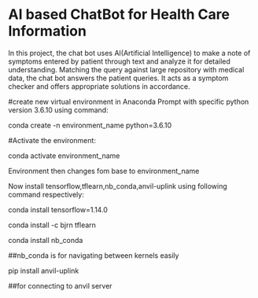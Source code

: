 # AI based ChatBot for Health Care Information
  In this project, the chat bot uses AI(Artificial Intelligence) to make a note of symptoms entered by patient through text and analyze it
for detailed understanding. Matching the query against large repository with medical data, the chat bot answers the patient queries.
It acts as a symptom checker and offers appropriate solutions in accordance.

#create new virtual environment in Anaconda Prompt  with specific python version 3.6.10 using command:

conda create -n environment_name python=3.6.10

#Activate the environment:

conda activate environment_name

Environment then changes fom base to environment_name

Now install tensorflow,tflearn,nb_conda,anvil-uplink using following command respectively:

conda install tensorflow=1.14.0

conda install -c bjrn tflearn

conda install nb_conda              

##nb_conda is for navigating between kernels easily

pip install anvil-uplink

##for connecting to anvil server



